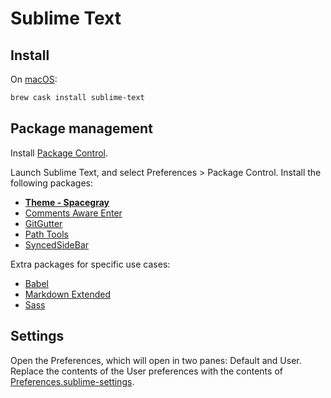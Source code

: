 # Sublime Text

## Install

On [macOS](../macos/README.md):

```sh
brew cask install sublime-text
```

## Package management

Install [Package Control](https://packagecontrol.io/installation).

Launch Sublime Text, and select Preferences > Package Control. Install the
following packages:

  - [**Theme - Spacegray**](http://kkga.github.io/spacegray)
  - [Comments Aware Enter](https://github.com/Suor/CommentsAwareEnter)
  - [GitGutter](https://github.com/jisaacks/GitGutter)
  - [Path Tools](https://github.com/pjdietz/sublime-path-tools)
  - [SyncedSideBar](https://github.com/TheSpyder/SyncedSideBar)

Extra packages for specific use cases:

  - [Babel](https://github.com/babel/babel-sublime)
  - [Markdown Extended](https://github.com/jonschlinkert/sublime-markdown-extended)
  - [Sass](https://github.com/nathos/sass-textmate-bundle)

## Settings

Open the Preferences, which will open in two panes: Default and User. Replace
the contents of the User preferences with the contents of
[Preferences.sublime-settings](Packages/User/Preferences.sublime-settings).

